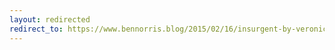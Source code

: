 ```yaml
---
layout: redirected
redirect_to: https://www.bennorris.blog/2015/02/16/insurgent-by-veronica.html
---
```

